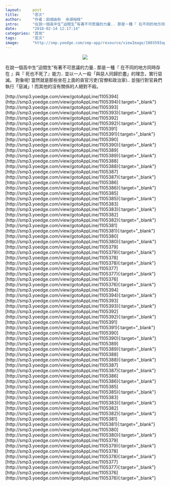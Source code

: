 ```yaml
---
layout:     post
title:      "恶灭"
author:     "作者：田畑由秋  余湖裕辉"
intro:      "在說一個高中生”迫間生”有著不可思議的力量.. 那是ㄧ種『 在不同的地方同時存在 』與『 死也不死了』能力.. 並以一人一殺「與惡人同歸於盡」的理念，實行惡滅。 對象呢! 當然就是那些坐在上面的貪官污吏(官僚和政治家).. 並強行對官員們執行「惡滅」! 而其他的沒有關係的人絕對不殺。"
date:       "2018-02-14 12:17:14"
categories: "其他"
tags:       "恶灭"
image:      "http://smp.yoedge.com/smp-app/resource/viewImage/1003593appline.png"
---
```

<div style="text-align: center">
<p><img src="http://smp.yoedge.com/smp-app/resource/viewImage/1003593appline.png"/></p>
</div>
<p class="post-meta">
<span>在說一個高中生”迫間生”有著不可思議的力量.. 那是ㄧ種『 在不同的地方同時存在 』與『 死也不死了』能力.. 並以一人一殺「與惡人同歸於盡」的理念，實行惡滅。 對象呢! 當然就是那些坐在上面的貪官污吏(官僚和政治家).. 並強行對官員們執行「惡滅」! 而其他的沒有關係的人絕對不殺。</span>
</p>
[http://smp3.yoedge.com/view/gotoAppLine/1105394](http://smp3.yoedge.com/view/gotoAppLine/1105394){:target="_blank"}
[http://smp3.yoedge.com/view/gotoAppLine/1105393](http://smp3.yoedge.com/view/gotoAppLine/1105393){:target="_blank"}
[http://smp3.yoedge.com/view/gotoAppLine/1105392](http://smp3.yoedge.com/view/gotoAppLine/1105392){:target="_blank"}
[http://smp3.yoedge.com/view/gotoAppLine/1105391](http://smp3.yoedge.com/view/gotoAppLine/1105391){:target="_blank"}
[http://smp3.yoedge.com/view/gotoAppLine/1105390](http://smp3.yoedge.com/view/gotoAppLine/1105390){:target="_blank"}
[http://smp3.yoedge.com/view/gotoAppLine/1105389](http://smp3.yoedge.com/view/gotoAppLine/1105389){:target="_blank"}
[http://smp3.yoedge.com/view/gotoAppLine/1105388](http://smp3.yoedge.com/view/gotoAppLine/1105388){:target="_blank"}
[http://smp3.yoedge.com/view/gotoAppLine/1105387](http://smp3.yoedge.com/view/gotoAppLine/1105387){:target="_blank"}
[http://smp3.yoedge.com/view/gotoAppLine/1105386](http://smp3.yoedge.com/view/gotoAppLine/1105386){:target="_blank"}
[http://smp3.yoedge.com/view/gotoAppLine/1105385](http://smp3.yoedge.com/view/gotoAppLine/1105385){:target="_blank"}
[http://smp3.yoedge.com/view/gotoAppLine/1105383](http://smp3.yoedge.com/view/gotoAppLine/1105383){:target="_blank"}
[http://smp3.yoedge.com/view/gotoAppLine/1105382](http://smp3.yoedge.com/view/gotoAppLine/1105382){:target="_blank"}
[http://smp3.yoedge.com/view/gotoAppLine/1105381](http://smp3.yoedge.com/view/gotoAppLine/1105381){:target="_blank"}
[http://smp3.yoedge.com/view/gotoAppLine/1105380](http://smp3.yoedge.com/view/gotoAppLine/1105380){:target="_blank"}
[http://smp3.yoedge.com/view/gotoAppLine/1105379](http://smp3.yoedge.com/view/gotoAppLine/1105379){:target="_blank"}
[http://smp3.yoedge.com/view/gotoAppLine/1105378](http://smp3.yoedge.com/view/gotoAppLine/1105378){:target="_blank"}
[http://smp3.yoedge.com/view/gotoAppLine/1105377](http://smp3.yoedge.com/view/gotoAppLine/1105377){:target="_blank"}
[http://smp3.yoedge.com/view/gotoAppLine/1105376](http://smp3.yoedge.com/view/gotoAppLine/1105376){:target="_blank"}
[http://smp3.yoedge.com/view/gotoAppLine/1105394](http://smp3.yoedge.com/view/gotoAppLine/1105394){:target="_blank"}
[http://smp3.yoedge.com/view/gotoAppLine/1105393](http://smp3.yoedge.com/view/gotoAppLine/1105393){:target="_blank"}
[http://smp3.yoedge.com/view/gotoAppLine/1105392](http://smp3.yoedge.com/view/gotoAppLine/1105392){:target="_blank"}
[http://smp3.yoedge.com/view/gotoAppLine/1105391](http://smp3.yoedge.com/view/gotoAppLine/1105391){:target="_blank"}
[http://smp3.yoedge.com/view/gotoAppLine/1105390](http://smp3.yoedge.com/view/gotoAppLine/1105390){:target="_blank"}
[http://smp3.yoedge.com/view/gotoAppLine/1105389](http://smp3.yoedge.com/view/gotoAppLine/1105389){:target="_blank"}
[http://smp3.yoedge.com/view/gotoAppLine/1105388](http://smp3.yoedge.com/view/gotoAppLine/1105388){:target="_blank"}
[http://smp3.yoedge.com/view/gotoAppLine/1105387](http://smp3.yoedge.com/view/gotoAppLine/1105387){:target="_blank"}
[http://smp3.yoedge.com/view/gotoAppLine/1105386](http://smp3.yoedge.com/view/gotoAppLine/1105386){:target="_blank"}
[http://smp3.yoedge.com/view/gotoAppLine/1105385](http://smp3.yoedge.com/view/gotoAppLine/1105385){:target="_blank"}
[http://smp3.yoedge.com/view/gotoAppLine/1105383](http://smp3.yoedge.com/view/gotoAppLine/1105383){:target="_blank"}
[http://smp3.yoedge.com/view/gotoAppLine/1105382](http://smp3.yoedge.com/view/gotoAppLine/1105382){:target="_blank"}
[http://smp3.yoedge.com/view/gotoAppLine/1105381](http://smp3.yoedge.com/view/gotoAppLine/1105381){:target="_blank"}
[http://smp3.yoedge.com/view/gotoAppLine/1105380](http://smp3.yoedge.com/view/gotoAppLine/1105380){:target="_blank"}
[http://smp3.yoedge.com/view/gotoAppLine/1105379](http://smp3.yoedge.com/view/gotoAppLine/1105379){:target="_blank"}
[http://smp3.yoedge.com/view/gotoAppLine/1105378](http://smp3.yoedge.com/view/gotoAppLine/1105378){:target="_blank"}
[http://smp3.yoedge.com/view/gotoAppLine/1105377](http://smp3.yoedge.com/view/gotoAppLine/1105377){:target="_blank"}
[http://smp3.yoedge.com/view/gotoAppLine/1105376](http://smp3.yoedge.com/view/gotoAppLine/1105376){:target="_blank"}


